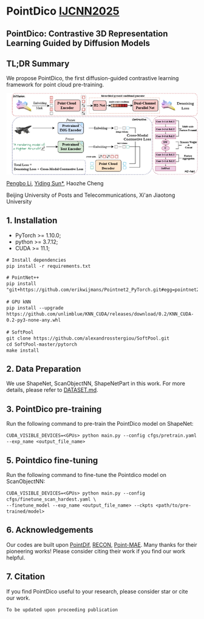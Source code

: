 # PointDico [IJCNN2025](https://2025.ijcnn.org/) 

## PointDico: Contrastive 3D Representation Learning Guided by Diffusion Models 
## TL;DR Summary
We propose PointDico, the first diffusion-guided contrastive learning framework for point cloud pre-training.


<div  align="center">    
 <img src="./figure/pipeline.png" width = "666"  align=center />
</div>

[Pengbo Li](https://github.com/420688166), [Yiding Sun*](https://github.com/Issac-Sun), Haozhe Cheng

Beijing University of Posts and Telecommunications, 
Xi'an Jiaotong University
## 1. Installation
- PyTorch >= 1.10.0;
- python >= 3.7.12;
- CUDA >= 11.1;

```
# Install dependencies
pip install -r requirements.txt
```

```
# PointNet++
pip install "git+https://github.com/erikwijmans/Pointnet2_PyTorch.git#egg=pointnet2_ops&subdirectory=pointnet2_ops_lib"

# GPU kNN
pip install --upgrade https://github.com/unlimblue/KNN_CUDA/releases/download/0.2/KNN_CUDA-0.2-py3-none-any.whl

# SoftPool
git clone https://github.com/alexandrosstergiou/SoftPool.git
cd SoftPool-master/pytorch
make install
```

## 2. Data Preparation

We use ShapeNet, ScanObjectNN, ShapeNetPart in this work. For more details, please refer to [DATASET.md](./DATASET.md).

## 3. PointDico pre-training

Run the following command to pre-train the PointDico model on ShapeNet:
```
CUDA_VISIBLE_DEVICES=<GPUs> python main.py --config cfgs/pretrain.yaml --exp_name <output_file_name>
```

## 5. Pointdico fine-tuning
Run the following command to fine-tune the Pointdico model on ScanObjectNN:
```
CUDA_VISIBLE_DEVICES=<GPUs> python main.py --config cfgs/finetune_scan_hardest.yaml \
--finetune_model --exp_name <output_file_name> --ckpts <path/to/pre-trained/model>
```

## 6. Acknowledgements

Our codes are built upon [PointDif](https://github.com/zhengxiaozx/PointDif/tree/main), [RECON](https://github.com/qizekun/ReCon), [Point-MAE](https://github.com/Pang-Yatian/Point-MAE/tree/main). Many thanks for their pioneering works! Please consider citing their work if you find our work helpful.

## 7. Citation
If you find PointDico useful to your research, please consider star or cite our work.
```
To be updated upon proceeding publication
```

